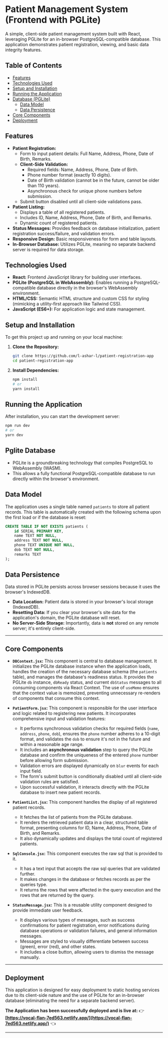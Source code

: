 # Patient Management System (Frontend with PGLite)

A simple, client-side patient management system built with React, leveraging PGLite for an in-browser PostgreSQL-compatible database. This application demonstrates patient registration, viewing, and basic data integrity features.

## Table of Contents

-   [Features](#features)
-   [Technologies Used](#technologies-used)
-   [Setup and Installation](#setup-and-installation)
-   [Running the Application](#running-the-application)
-   [Database (PGLite)](#pglite-database)
    -   [Data Model](#data-model)
    -   [Data Persistence](#data-persistence)
-   [Core Components](#core-components)
-   [Deployment](#deployment)

## Features

* **Patient Registration:**
    * Form to input patient details: Full Name, Address, Phone, Date of Birth, Remarks.
    * **Client-Side Validation:**
        * Required fields: Name, Address, Phone, Date of Birth.
        * Phone number format (exactly 10 digits).
        * Date of Birth validation (cannot be in the future, cannot be older than 110 years).
        * Asynchronous check for unique phone numbers before submission.
    * Submit button disabled until all client-side validations pass.
* **Patient Listing:**
    * Displays a table of all registered patients.
    * Includes ID, Name, Address, Phone, Date of Birth, and Remarks.
    * Dynamic count of registered patients.
* **Status Messages:** Provides feedback on database initialization, patient registration success/failure, and validation errors.
* **Responsive Design:** Basic responsiveness for form and table layouts.
* **In-Browser Database:** Utilizes PGLite, meaning no separate backend server is required for data storage.

## Technologies Used

* **React:** Frontend JavaScript library for building user interfaces.
* **PGLite (PostgreSQL in WebAssembly):** Enables running a PostgreSQL-compatible database directly in the browser's WebAssembly environment.
* **HTML/CSS:** Semantic HTML structure and custom CSS for styling (mimicking a utility-first approach like Tailwind CSS).
* **JavaScript (ES6+):** For application logic and state management.

## Setup and Installation

To get this project up and running on your local machine:

1.  **Clone the Repository:**
    ```bash
    git clone https://github.com/l-ashar-l/patient-registration-app
    cd patient-registration-app
    ```

2.  **Install Dependencies:**
    ```bash
    npm install
    # or
    yarn install
    ```

## Running the Application

After installation, you can start the development server:

```bash
npm run dev
# or
yarn dev
```

## Pglite Database
- PGLite is a groundbreaking technology that compiles PostgreSQL to WebAssembly (WASM).
- This allows a fully functional PostgreSQL-compatible database to run directly within the browser's environment.

## Data Model
The application uses a single table named `patients` to store all patient records. This table is automatically created with the following schema upon the first load or if the database is reset:

```sql
CREATE TABLE IF NOT EXISTS patients (
    id SERIAL PRIMARY KEY,
    name TEXT NOT NULL,
    address TEXT NOT NULL,
    phone TEXT UNIQUE NOT NULL,
    dob TEXT NOT NULL,
    remarks TEXT
);
```

## Data Persistence
Data stored in PGLite persists across browser sessions because it uses the browser's IndexedDB.

* **Data Location:** Patient data is stored in your browser's local storage (IndexedDB).
* **Resetting Data:** If you clear your browser's site data for the application's domain, the PGLite database will reset.
* **No Server-Side Storage:** Importantly, data is **not** stored on any remote server; it's entirely client-side.

---

## Core Components

* **`DBContext.jsx`:** This component is central to database management. It initializes the PGLite database instance when the application loads, handles the creation of the necessary database schema (the `patients` table), and manages the database's readiness status. It provides the PGLite `db` instance, `dbReady` status, and current `dbStatus` messages to all consuming components via React Context. The use of `useMemo` ensures that the context value is memoized, preventing unnecessary re-renders of components that consume this context.

* **`PatientForm.jsx`:** This component is responsible for the user interface and logic related to registering new patients. It incorporates comprehensive input and validation features:
    * It performs synchronous validation checks for required fields (`name`, `address`, `phone`, `dob`), ensures the `phone` number adheres to a 10-digit format, and validates the `dob` to ensure it's not in the future and within a reasonable age range.
    * It includes an **asynchronous validation** step to query the PGLite database and confirm the uniqueness of the entered `phone` number before allowing form submission.
    * Validation errors are displayed dynamically on `blur` events for each input field.
    * The form's submit button is conditionally disabled until all client-side validation rules are satisfied.
    * Upon successful validation, it interacts directly with the PGLite database to insert new patient records.

* **`PatientList.jsx`:** This component handles the display of all registered patient records.
    * It fetches the list of patients from the PGLite database.
    * It renders the retrieved patient data in a clear, structured table format, presenting columns for ID, Name, Address, Phone, Date of Birth, and Remarks.
    * It also dynamically updates and displays the total count of registered patients.

* **`SqlConsole.jsx`:** This component executes the raw sql that is provided to it.
    * It has a text input that accepts the raw sql queries that are validated further.
    * It makes changes in the database or fetches records as per the queries type.
    * It returns the rows that were affected in the query execution and the rows that are returned by the query.

* **`StatusMessage.jsx`:** This is a reusable utility component designed to provide immediate user feedback.
    * It displays various types of messages, such as success confirmations for patient registration, error notifications during database operations or validation failures, and general information messages.
    * Messages are styled to visually differentiate between success (green), error (red), and other states.
    * It includes a close button, allowing users to dismiss the message manually.

---

## Deployment

This application is designed for easy deployment to static hosting services due to its client-side nature and the use of PGLite for an in-browser database (eliminating the need for a separate backend server).

**The Application has been successfully deployed and is live at:**
👉 **[https://vocal-flan-7ed563.netlify.app/](https://vocal-flan-7ed563.netlify.app/)** 👈

---
